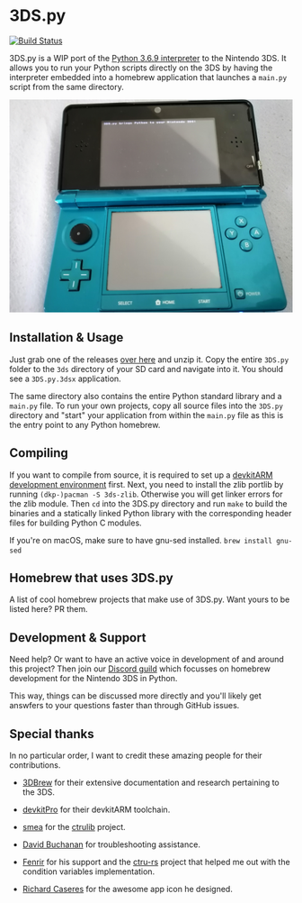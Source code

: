 # 3DS.py

[![Build Status](https://travis-ci.org/vbe0201/3DS.py.svg?branch=master)](https://travis-ci.org/vbe0201/3DS.py)

3DS.py is a WIP port of the [Python 3.6.9 interpreter][cpython] to the Nintendo 3DS.
It allows you to run your Python scripts directly on the 3DS by having the interpreter
embedded into a homebrew application that launches a `main.py` script from the same
directory.

![3DS.py in action](./.github/showcase.jpg)

## Installation & Usage

Just grab one of the releases [over here][releases] and unzip it. Copy the entire `3DS.py`
folder to the `3ds` directory of your SD card and navigate into it. You should
see a `3DS.py.3dsx` application.

The same directory also contains the entire Python standard library and a `main.py` file.
To run your own projects, copy all source files into the `3DS.py` directory and "start"
your application from within the `main.py` file as this is the entry point to any Python
homebrew.

## Compiling

If you want to compile from source, it is required to set up a
[devkitARM development environment][devkitarm] first. Next, you need to
install the zlib portlib by running `(dkp-)pacman -S 3ds-zlib`. Otherwise
you will get linker errors for the zlib module. Then `cd` into the 3DS.py
directory and run `make` to build the binaries and a statically linked Python
library with the corresponding header files for building Python C modules.

If you're on macOS, make sure to have gnu-sed installed. `brew install gnu-sed`

## Homebrew that uses 3DS.py

A list of cool homebrew projects that make use of 3DS.py.
Want yours to be listed here? PR them.

## Development & Support

Need help? Or want to have an active voice in development of and around this project?
Then join our [Discord guild][discord] which focusses on homebrew development for the
Nintendo 3DS in Python.

This way, things can be discussed more directly and you'll likely get answfers to your
questions faster than through GitHub issues.

## Special thanks

In no particular order, I want to credit these amazing people for
their contributions.

* [3DBrew][3dbrew] for their extensive documentation and research pertaining
to the 3DS.

* [devkitPro][devkitpro] for their devkitARM toolchain.

* [smea][smealum] for the [ctrulib][ctrulib] project.

* [David Buchanan][david buchanan] for troubleshooting assistance.

* [Fenrir][fenrirwolf] for his support and the [ctru-rs][ctru-rs] project
that helped me out with the condition variables implementation.

* [Richard Caseres][richardbmx] for the awesome app icon he designed.

[cpython]: https://github.com/python/cpython/tree/3.6
[releases]: https://github.com/vbe0201/3DS.py/releases
[devkitarm]: https://www.3dbrew.org/wiki/Setting_up_Development_Environment
[discord]: https://discord.gg/PSjzVp8
[3dbrew]: https://www.3dbrew.org
[devkitpro]: https://devkitpro.org
[smealum]: https://github.com/smealum
[ctrulib]: https://github.com/smealum/ctrulib
[david buchanan]: https://github.com/DavidBuchanan314
[fenrirwolf]: https://github.com/FenrirWolf
[ctru-rs]: https://github.com/rust3ds/ctru-rs
[richardbmx]: https://github.com/richardbmx
